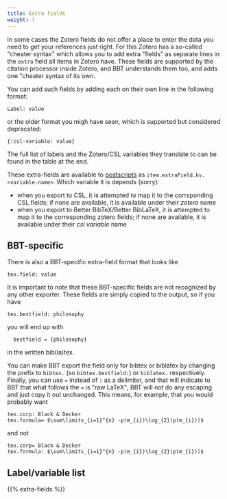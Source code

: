 ```yaml
---
title: Extra fields
weight: 7
---
```

In some cases the Zotero fields do not offer a place to enter the
data you need to get your references just right. For this Zotero
has a so-called "cheater syntax" which allows you to add extra
"fields" as separate lines in the `extra` field all items in Zotero
have. These fields are supported by the citation processor inside
Zotero, and BBT understands them too, and adds one "cheater syntax
of its own.

You can add such fields by adding each on their own line in the following format:

```
Label: value
```

or the older format you migh have seen, which is supported but considered depracated:

```
{:csl-variable: value}
```

The full list of labels and the Zotero/CSL variables they translate to can be found in the table at the end.

These extra-fields are available to [postscripts](scripting) as `item.extraField.kv.<variable-name>`. Which variable it is depends (sorry):

* when you export to CSL, it is attempted to map it to the corrsponding CSL fields; if none are available, it is available under their *zotero* name
* when you export to Better BibTeX/Better BibLaTeX, it is attempted to map it to the corresponding zotero fields; if none are available, it is available under their *csl variable* name

## BBT-specific

There is also a BBT-specific extra-field format that looks like

```
tex.field: value
```

It is important to note that these BBT-specific fields are not recognized by any other exporter. These fields are simply copied to the output, so if you have

```
tex.bestfield: philosophy
```

you will end up with

```
  bestfield = {philosophy}
```

in the written bib(la)tex.

You can make BBT export the field only for bibtex or biblatex by changing the prefix to `bibtex.` (so `bibtex.bestfield:`) or `biblatex.` respectively. Finally, you can use `=` instead of `:` as a delimiter, and that will indicate to BBT that what follows the `=` is "raw LaTeX"; BBT will not do any escaping and just copy it out unchanged. This means, for example, that you would probably want

```
tex.corp: Black & Decker
tex.formula= $\sum\limits_{i=1}^{n} -p(m_{i})\log_{2}(p(m_{i}))$
```

and not

```
tex.corp= Black & Decker
tex.formula: $\sum\limits_{i=1}^{n} -p(m_{i})\log_{2}(p(m_{i}))$
```

## Label/variable list

{{% extra-fields %}}
